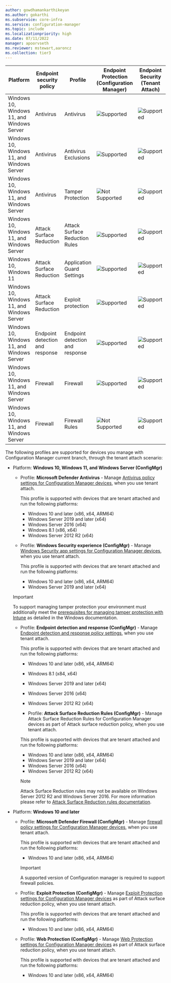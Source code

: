 ```yaml
---
author: gowdhamankarthikeyan
ms.author: gokarthi
ms.subservice: core-infra
ms.service: configuration-manager
ms.topic: include
ms.localizationpriority: high
ms.date: 07/11/2022
manager: apoorvseth
ms.reviewer: mstewart,aaroncz 
ms.collection: tier3
---
```

<!--Don't apply H2/H3 in this include file since they are context driven by article. This file is currently used by endpoint-security-get-started.md and deploy-antivirus-policy.md. -->

| Platform | Endpoint security policy | Profile | Endpoint Protection (Configuration Manager)  |  Endpoint Security (Tenant Attach) |
|-----------|--------------------------|---------|--------------------------------------------------------|-------------------|
| Windows 10, Windows 11, and Windows Server | Antivirus  | Antivirus                   | ![Supported](../media/green-check.png)  | ![Supported](../media/green-check.png)  |
| Windows 10, Windows 11, and Windows Server | Antivirus           | Antivirus Exclusions        | ![Supported](../media/green-check.png) | ![Supported](../media/green-check.png)  |
| Windows 10, Windows 11, and Windows Server| Antivirus  | Tamper Protection  | ![Not Supported](../media/red-wrong.png) | ![Supported](../media/green-check.png)  |
| Windows 10, Windows 11, and Windows Server| Attack Surface Reduction  | Attack Surface Reduction Rules  | ![Supported](../media/green-check.png) | ![Supported](../media/green-check.png)  |
| Windows 10, Windows 11 | Attack Surface Reduction  | Application Guard Settings  | ![Supported](../media/green-check.png) | ![Supported](../media/green-check.png)  |
| Windows 10, Windows 11, and Windows Server| Attack Surface Reduction  | Exploit protection  | ![Supported](../media/green-check.png) | ![Supported](../media/green-check.png)  |
| Windows 10, Windows 11, and Windows Server| Endpoint detection and response  | Endpoint detection and response | ![Supported](../media/green-check.png) | ![Supported](../media/green-check.png)  |
| Windows 10, Windows 11, and Windows Server| Firewall     | Firewall                    | ![Supported](../media/green-check.png) | ![Supported](../media/green-check.png)  |
| Windows 10, Windows 11, and Windows Server | Firewall   | Firewall Rules  | ![Not Supported](../media/red-wrong.png) | ![Supported](../media/green-check.png)  |


The following profiles are supported for devices you manage with Configuration Manager current branch, through the tenant attach scenario:

- Platform: **Windows 10, Windows 11, and Windows Server (ConfigMgr)**

  - Profile: **Microsoft Defender Antivirus** - Manage [Antivirus policy settings for Configuration Manager devices](../../../intune-service/protect/antivirus-microsoft-defender-settings-windows-tenant-attach.md?toc=/mem/configmgr/tenant-attach/toc.json&bc=/mem/configmgr/tenant-attach/breadcrumb/toc.json), when you use tenant attach.

    This profile is supported with devices that are tenant attached and run the following platforms:
    - Windows 10 and later (x86, x64, ARM64)
    - Windows Server 2019 and later (x64)
    - Windows Server 2016 (x64)
    - Windows 8.1 (x86, x64) <!--8763780, 8740844-->
    - Windows Server 2012 R2 (x64) <!--8763780, 8740844-->

  - Profile: **Windows Security experience (ConfigMgr)** - Manage [Windows Security app settings for Configuration Manager devices](../../../intune-service/protect/antivirus-windows-security-settings-windows-tenant-attach.md?toc=/mem/configmgr/tenant-attach/toc.json&bc=/mem/configmgr/tenant-attach/breadcrumb/toc.json), when you use tenant attach.

    This profile is supported with devices that are tenant attached and run the following platforms:
    - Windows 10 and later (x86, x64, ARM64)
    - Windows Server 2019 and later (x64)
  
  > [!Important]
  > To support managing tamper protection your environment must additionally meet the [prerequisites for managing tamper protection with Intune](/windows/security/threat-protection/microsoft-defender-antivirus/prevent-changes-to-security-settings-with-tamper-protection#turn-tamper-protection-on-or-off-for-your-organization-using-intune) as detailed in the Windows documentation.

  - Profile: **Endpoint detection and response (ConfigMgr)** - Manage [Endpoint detection and response policy settings](../../../intune-service/protect/endpoint-security-edr-profile-settings.md?toc=/mem/configmgr/tenant-attach/toc.json&bc=/mem/configmgr/tenant-attach/breadcrumb/toc.json), when you use tenant attach.

    This profile is supported with devices that are tenant attached and run the following platforms:

    - Windows 10 and later (x86, x64, ARM64)
    - Windows 8.1 (x84, x64)
    - Windows Server 2019 and later (x64)
    - Windows Server 2016 (x64)
    - Windows Server 2012 R2 (x64)

    - Profile: **Attack Surface Reduction Rules (ConfigMgr)** - Manage Attack Surface Reduction Rules for Configuration Manager devices as part of Attack surface reduction policy, when you use tenant attach.

    This profile is supported with devices that are tenant attached and run the following platforms:

    - Windows 10 and later (x86, x64, ARM64)
    - Windows Server 2019 and later (x64)
    - Windows Server 2016 (x64)
    - Windows Server 2012 R2 (x64)

    > [!NOTE]
    > Attack Surface Reduction rules may not be available on Windows Server 2012 R2 and Windows Server 2016. For more information please refer to [Attack Surface Reduction rules documentation](/microsoft-365/security/defender-endpoint/attack-surface-reduction-rules-reference#supported-operating-systems).

- Platform: **Windows 10 and later**

  - Profile: **Microsoft Defender Firewall (ConfigMgr)** - Manage [firewall policy settings for Configuration Manager devices](../../../intune-service/protect/endpoint-security-firewall-profile-settings-tenant-attach.md?toc=/mem/configmgr/tenant-attach/toc.json&bc=/mem/configmgr/tenant-attach/breadcrumb/toc.json), when you use tenant attach.

    This profile is supported with devices that are tenant attached and run the following platforms:
    - Windows 10 and later (x86, x64, ARM64)

    > [!Important]
    > A supported version of Configuration manager is required to support firewall policies.

  - Profile: **Exploit Protection (ConfigMgr)** - Manage [Exploit Protection settings for Configuration Manager devices](../../../intune-service/protect/endpoint-security-asr-profile-settings.md?toc=/mem/configmgr/tenant-attach/toc.json&bc=/mem/configmgr/tenant-attach/breadcrumb/toc.json#attack-surface-reduction-configmgr) as part of Attack surface reduction policy, when you use tenant attach.

    This profile is supported with devices that are tenant attached and run the following platforms:

    - Windows 10 and later (x86, x64, ARM64)

  - Profile: **Web Protection (ConfigMgr)** - Manage [Web Protection settings for Configuration Manager devices](../../../intune-service/protect/endpoint-security-asr-profile-settings.md?toc=/mem/configmgr/tenant-attach/toc.json&bc=/mem/configmgr/tenant-attach/breadcrumb/toc.json#attack-surface-reduction-configmgr) as part of Attack surface reduction policy, when you use tenant attach.

    This profile is supported with devices that are tenant attached and run the following platforms:

    - Windows 10 and later (x86, x64, ARM64)
